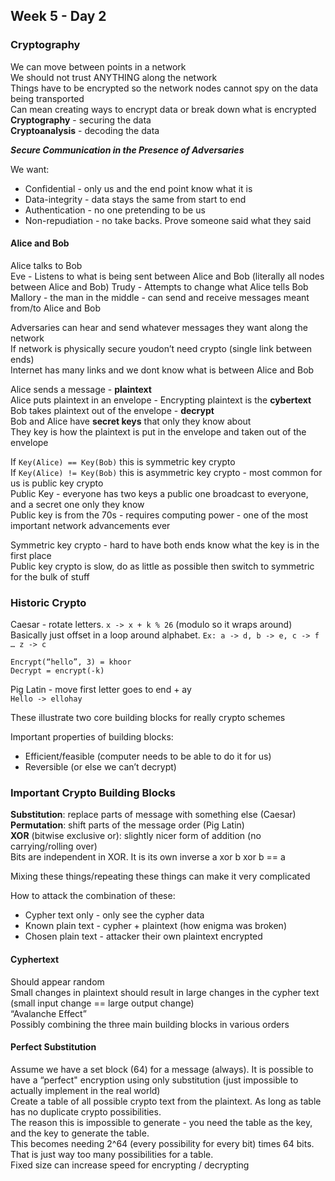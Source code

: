 ## Week 5 - Day 2
### Cryptography
We can move between points in a network  
We should not trust ANYTHING along the network  
Things have to be encrypted so the network nodes cannot spy on the data being transported  
Can mean creating ways to encrypt data or break down what is encrypted  
**Cryptography** - securing the data  
**Cryptoanalysis** - decoding the data  

_**Secure Communication in the Presence of Adversaries**_

We want:

* Confidential - only us and the end point know what it is
* Data-integrity - data stays the same from start to end
* Authentication - no one pretending to be us
* Non-repudiation - no take backs. Prove someone said what they said

#### Alice and Bob
Alice talks to Bob  
Eve - Listens to what is being sent between Alice and Bob (literally all nodes between Alice and Bob)
Trudy - Attempts to change what Alice tells Bob  
Mallory - the man in the middle - can send and receive messages meant from/to Alice and Bob  

Adversaries can hear and send whatever messages they want along the network  
If network is physically secure youdon’t need crypto (single link between ends)  
Internet has many links and we dont know what is between Alice and Bob

Alice sends a message - **plaintext**  
Alice puts plaintext in an envelope - Encrypting plaintext is the **cybertext**  
Bob takes plaintext out of the envelope - **decrypt**  
Bob and Alice have **secret keys** that only they know about  
They key is how the plaintext is put in the envelope and taken out of the envelope

If ```Key(Alice) == Key(Bob)``` this is symmetric key crypto  
If ```Key(Alice) != Key(Bob)``` this is asymmetric key crypto - most common for us is public key crypto  
Public Key - everyone has two keys a public one broadcast to everyone, and a secret one only they know  
Public key is from the 70s - requires computing power - one of the most important network advancements ever

Symmetric key crypto - hard to have both ends know what the key is in the first place  
Public key crypto is slow, do as little as possible then switch to symmetric for the bulk of stuff

### Historic Crypto
Caesar - rotate letters. ```x -> x + k % 26``` (modulo so it wraps around)  
Basically just offset in a loop around alphabet. ```Ex: a -> d, b -> e, c -> f … z -> c```

```
Encrypt(“hello”, 3) = khoor
Decrypt = encrypt(-k)
```

Pig Latin - move first letter goes to end + ay  
```Hello -> ellohay```

These illustrate two core building blocks for really crypto schemes

Important properties of building blocks:

* Efficient/feasible (computer needs to be able to do it for us)
* Reversible (or else we can’t decrypt)

### Important Crypto Building Blocks
**Substitution**: replace parts of message with something else (Caesar)  
**Permutation**: shift parts of the message order (Pig Latin)  
**XOR** (bitwise exclusive or): slightly nicer form of addition (no carrying/rolling over)  
Bits are independent in XOR. It is its own inverse a xor b xor b == a  

Mixing these things/repeating these things can make it very complicated

How to attack the combination of these:
  
* Cypher text only - only see the cypher data  
* Known plain text - cypher + plaintext (how enigma was broken)  
* Chosen plain text - attacker their own plaintext encrypted  

#### Cyphertext
Should appear random  
Small changes in plaintext should result in large changes in the cypher text (small input change == large output change)  
“Avalanche Effect”  
Possibly combining the three main building blocks in various orders

#### Perfect Substitution
Assume we have a set block (64) for a message (always). It is possible to have a “perfect" encryption using only substitution (just impossible to actually implement in the real world)  
Create a table of all possible crypto text from the plaintext. As long as table has no duplicate crypto possibilities.  
The reason this is impossible to generate - you need the table as the key, and the key to generate the table.  
This becomes needing 2^64 (every possibility for every bit) times 64 bits. That is just way too many possibilities for a table.  
Fixed size can increase speed for encrypting / decrypting